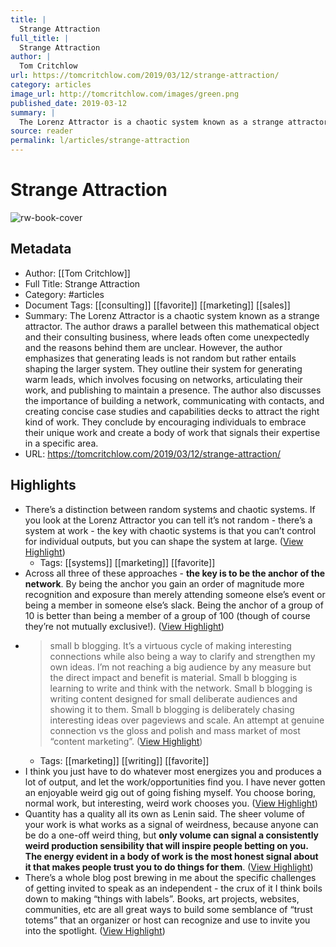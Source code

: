 ```yaml
---
title: |
  Strange Attraction
full_title: |
  Strange Attraction
author: |
  Tom Critchlow
url: https://tomcritchlow.com/2019/03/12/strange-attraction/
category: articles
image_url: http://tomcritchlow.com/images/green.png
published_date: 2019-03-12
summary: |
  The Lorenz Attractor is a chaotic system known as a strange attractor. The author draws a parallel between this mathematical object and their consulting business, where leads often come unexpectedly and the reasons behind them are unclear. However, the author emphasizes that generating leads is not random but rather entails shaping the larger system. They outline their system for generating warm leads, which involves focusing on networks, articulating their work, and publishing to maintain a presence. The author also discusses the importance of building a network, communicating with contacts, and creating concise case studies and capabilities decks to attract the right kind of work. They conclude by encouraging individuals to embrace their unique work and create a body of work that signals their expertise in a specific area.
source: reader
permalink: l/articles/strange-attraction
---
```

# Strange Attraction

![rw-book-cover](http://tomcritchlow.com/images/green.png)

## Metadata
- Author: [[Tom Critchlow]]
- Full Title: Strange Attraction
- Category: #articles
- Document Tags: [[consulting]] [[favorite]] [[marketing]] [[sales]] 
- Summary: The Lorenz Attractor is a chaotic system known as a strange attractor. The author draws a parallel between this mathematical object and their consulting business, where leads often come unexpectedly and the reasons behind them are unclear. However, the author emphasizes that generating leads is not random but rather entails shaping the larger system. They outline their system for generating warm leads, which involves focusing on networks, articulating their work, and publishing to maintain a presence. The author also discusses the importance of building a network, communicating with contacts, and creating concise case studies and capabilities decks to attract the right kind of work. They conclude by encouraging individuals to embrace their unique work and create a body of work that signals their expertise in a specific area.
- URL: https://tomcritchlow.com/2019/03/12/strange-attraction/

## Highlights
- There’s a distinction between random systems and chaotic systems. If you look at the Lorenz Attractor you can tell it’s not random - there’s a system at work - the key with chaotic systems is that you can’t control for individual outputs, but you can shape the system at large. ([View Highlight](https://read.readwise.io/read/01htm2g48rssx2bck3z2cpnjvd))
    - Tags: [[systems]] [[marketing]] [[favorite]] 
- Across all three of these approaches - **the key is to be the anchor of the network**. By being the anchor you gain an order of magnitude more recognition and exposure than merely attending someone else’s event or being a member in someone else’s slack. Being the anchor of a group of 10 is better than being a member of a group of 100 (though of course they’re not mutually exclusive!). ([View Highlight](https://read.readwise.io/read/01htm2psvgmfspj7n74beaxtag))
- > small b blogging. It’s a virtuous cycle of making interesting connections while also being a way to clarify and strengthen my own ideas. I’m not reaching a big audience by any measure but the direct impact and benefit is material.
  > Small b blogging is learning to write and think with the network. Small b blogging is writing content designed for small deliberate audiences and showing it to them. Small b blogging is deliberately chasing interesting ideas over pageviews and scale. An attempt at genuine connection vs the gloss and polish and mass market of most “content marketing”. ([View Highlight](https://read.readwise.io/read/01htm2rnpr3zcmxa4yacbgevqb))
    - Tags: [[marketing]] [[writing]] [[favorite]] 
- I think you just have to do whatever most energizes you and produces a lot of output, and let the work/opportunities find you. I have never gotten an enjoyable weird gig out of going fishing myself. You choose boring, normal work, but interesting, weird work chooses you. ([View Highlight](https://read.readwise.io/read/01htm2x3gnj1c2radwvpb07ykx))
- Quantity has a quality all its own as Lenin said. The sheer volume of your work is what works as a signal of weirdness, because anyone can be do a one-off weird thing, but **only volume can signal a consistently weird production sensibility that will inspire people betting on you. The energy evident in a body of work is the most honest signal about it that makes people trust you to do things for them**. ([View Highlight](https://read.readwise.io/read/01htm2xnaw7qn4wgbhw4p9a10r))
- There’s a whole blog post brewing in me about the specific challenges of getting invited to speak as an independent - the crux of it I think boils down to making “things with labels”. Books, art projects, websites, communities, etc are all great ways to build some semblance of “trust totems” that an organizer or host can recognize and use to invite you into the spotlight. ([View Highlight](https://read.readwise.io/read/01htm2ygv48phqze9pr4e3he9k))


